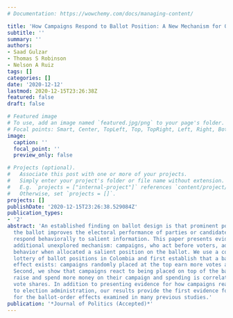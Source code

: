 ```yaml
---
# Documentation: https://wowchemy.com/docs/managing-content/

title: 'How Campaigns Respond to Ballot Position: A New Mechanism for Order Effects'
subtitle: ''
summary: ''
authors:
- Saad Gulzar
- Thomas S Robinson
- Nelson A Ruiz
tags: []
categories: []
date: '2020-12-12'
lastmod: 2020-12-15T23:26:38Z
featured: false
draft: false

# Featured image
# To use, add an image named `featured.jpg/png` to your page's folder.
# Focal points: Smart, Center, TopLeft, Top, TopRight, Left, Right, BottomLeft, Bottom, BottomRight.
image:
  caption: ''
  focal_point: ''
  preview_only: false

# Projects (optional).
#   Associate this post with one or more of your projects.
#   Simply enter your project's folder or file name without extension.
#   E.g. `projects = ["internal-project"]` references `content/project/deep-learning/index.md`.
#   Otherwise, set `projects = []`.
projects: []
publishDate: '2020-12-15T23:26:38.529084Z'
publication_types:
- '2'
abstract: 'An established finding on ballot design is that prominent positions on
  the ballot improves the electoral performance of parties or candidates because voters
  respond behaviorally to salient information. This paper presents evidence on an
  additional unexplored mechanism: campaigns, who act before voters, adjust their
  behavior when allocated a salient position on the ballot. We use a constituency-level
  lottery of ballot positions in Colombia and first establish that a ballot-order
  effect exists: campaigns randomly placed at the top earn more votes and seat shares.
  Second, we show that campaigns react to being placed on top of the ballot: they
  raise and spend more money on their campaign and spending is correlated with higher
  vote shares. In addition to presenting evidence for how campaigns react strategically
  to election administration, our results provide the first evidence for a new mechanism
  for the ballot-order effects examined in many previous studies.'
publication: '*Journal of Politics (Accepted)*'
---
```

